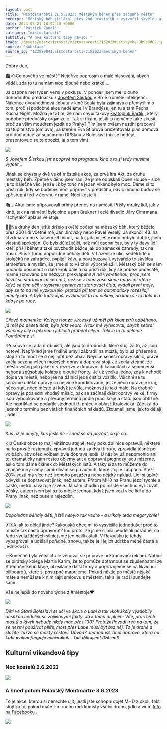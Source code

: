 ```yaml
---
layout: post
title: "Místostarosti 21.5.2023: Městským během přes zacpané město"
excerpt: "Městský běh přilákal přes 200 účastníků a vytvořil skvělou atmosféru s podporou diváků. Proběhly také kulturní akce, včetně úspěšného přenosu divadelní hry Akt na náměstí. Město řeší dopravní problémy kvůli četným opravám silnic a přetížené infrastruktuře. Plánují se další projekty, jako je rozšíření přednášek nebo příprava na 10. ročník běhu."
date: 2023-05-21 18:02:30 +0000
author: "Patrick Zandl"
category: "mistostarosti"
subtitle: "A dva kulturní tipy navíc. "
image: /assets/mistostarosti/mistostarosti2152023mestskymbe-3b9a0d82.jpeg
source: "substack"
source_id: "122889041.mistostarosti-2152023-mestskym-behem"
---
```


Dobrý den,

🏙️✍️Co nového ve městě? Nejdříve poprosím o malé hlasování, abych věděl, zda to tu nemám moc dlouhé nebo krátké …

Já osobně měl týden velmi v poklusu. V pondělí jsem měl dlouho dohodnutou přednášku s [Josefem Šlerkou](https://cs.wikipedia.org/wiki/Josef_Šlerka) v Brně o umělé inteligenci. Nakonec dvouhodinová debata v kině Scala byla zajímavá a přemýšlím o tom, proč si podobné akce neděláme i v Brandýse, jen tu a tam Pecha Kucha Night. Možná je to tím, že nám chybí takový [Svatopluk Bártík](https://cs.wikipedia.org/wiki/Svatopluk_Bartík) , který podobné přednášky organizuje. Tak si říkám, jestli to nemáme také zkusit, proč za vším moudrem jezdit do Prahy? Tím jsem ovšem nestihl pracovní zastupitelstvo (omluva), na kterém Eva Štíbrová prezentovala plán domova pro důchodce za současnou DPSkou v Boleslavi (nic se neděje, presentovalo se to opozici, já o tom vím).

![](/assets/mistostarosti/mistostarosti2152023mestskymbe-3b9a0d82.jpeg)

*S Josefem Šlerkou jsme poprvé na programu kina a to si tedy musíme vyfotit…*

Jinak se chystaly dvě velké městské akce, za prvé hra Akt, za druhé městský běh. Zpětně viděno jsem rád, že jsme odpískali Open House - sice je to báječná věc, jenže už by toho na jeden víkend bylo moc. Dáme si to příští rok, kdy se budeme moci připravit v předstihu, navíc mnoho budov se zpřístupní teď v červnu v rámci Noci kostelů.

🎭U Aktu jsme připravovali přímý přenos na náměstí. Přišly mraky lidí, jak v kině, tak na náměstí bylo plno a pan Brukner i celé divadlo Járy Cimrmana “schytalo” aplaus ve stoje.

🏃‍♂️Na druhý den ještě drželo skvělé počasí na městský běh, který běželo přes 200 lidí včetně mě, Jan Jirovský nebo Pavel Veselý. Já skončil 43. na čtvrtmaratonu s časem 56 minut, na to, jak mi ještě ráno nebylo dobře, jsem vlastně spokojen. Co bylo důležitější, než můj osobní čas, byly ty davy lidí, kteří přišli běhat a také povzbudit běžce jak do zámecké zahrady, tak na trasu. Plus k tomu dopoledne běhaly děti. V Lázeňské ulici seděli lidé u stolečků na zahrádce, popíjeli kávu a povzbuzovali, vytvářelo to skvělou atmosféru a myslím, že jsme si to všichni výborně užili. Městský běh se nám podařilo posunout o další krok dále a na příští rok, kdy se poběží podesáté, máme schováno pár hezkých překvapení!
*A na vysvětlenou, proč jsem běžel se startovacím číslem 1, než se z toho zase stane opoziční aféra: když se tým učil v systému generovat startovací čísla, vydali první moje, aby se to na mě vyzkoušelo, protože při tom se automaticky rozesílají emaily atd. A bylo tudíž lepší vyzkoušet to na někom, na kom se to doladí a kdo je po ruce.*

![](/assets/mistostarosti/mistostarosti2152023mestskymbe-4315053d.jpeg)

*Cílová momentka. Kolega Honza Jirovský už měl pět kilometrů odběháno, já měl po deseti dost, bylo fakt vedro. A tak mě vyhecoval, abych sebral všechny síly a pěknou rychlostí proběhl cílem. Takhle to tu děláme. Pomáháme si.*

💧Posouvá se řada drobností, ale jsou to drobnosti, které stojí za to, až jsou hotové. Například jsme finálně umyli zábradlí na mostě, bylo už příšerné a stojí za to moct se o něj opřít bez obav. Nejvíce se řeší opravy silnic, právě začla sezóna všech možných oprav a doprava stojí. Je zcela zřejmé, že město vyčerpalo jakékoliv rezervy v dopravních kapacitách a sebemenší nehoda způsobuje kolaps a dlouhé fronty. Je už vcelku jedno, zda k nehodě dojde ve městě, nebo jen na dálnici jede čistící vozidlo. Všichni se tu snažíme udělat opravy co nejvíce koordinovaně, jenže něco opravuje kraj, něco stát, něco město a i když je vůle, možností je fakt málo. Na drobné opravy je poslední vhodný měsíc, pak se začínají dělat opravy velké, firmy jsou vybookované a přesuny termínů podle prací kraje a státu jsou obtížné. Ale například se podařilo sjednotit tři práce v oblasti Kralovická-Zápská do jednoho termínu bez větších finančních nákladů. Zkoumali jsme, jak to dělají jinde.

![](/assets/mistostarosti/mistostarosti2152023mestskymbe-549ae1f5.jpeg)

*Kus už je umytý, kus ještě ne - snad se dá poznat, co je co…*

🇨🇿České obce to mají většinou stejně, tedy pokud silnice opravují, některé na to prostě rezignují a opravují jednou za dva tři roky, zpravidla těsně po volbách, aby před volbami byla doprava lepší. U nás by už nepomohlo ani to, dramaticky nám rostou objemy aut a dopravní prognozy jsou mizerné, asi o tom dáme článek do Městských listů. A taky si za to můžeme do značné míry samy sami: dívám se po autech, které stojí v zácpách. Stěží 20% vozů má více než jednoho pasažéra nebo nějaký náklad. Lidi si úplně odvykli se dopravovat jinak, než autem. Přitom MHD na Prahu jezdí rychle a často, metro navazuje skvěle. Já sám chodím po městě všechno vyřizovat pěšky, autem jsem byl tento měsíc jednou, když jsem vezl více lidí a do Prahy jinak, než busem nejezdím.

![](/assets/mistostarosti/mistostarosti2152023mestskymbe-af477384.jpeg)

*Dopoledne běhaly děti, ještě nebylo tak vedro - a utíkaly teda megarychle!*

🇦🇹A jak to dělají jinde? Rakouská obec mi to vysvětlila jednoduše: proč to musíte tak často opravovat? Inu proto, že jsme silnici neudělali pořádně, na řadu vydlážděných silnic jsme jen nalili asfalt. V Rakousku je tehdy vybagrovali a udělali pořádně, znovu, takže je i jejich údržba méně častá a jednodušší.

💶Konečně byla větší chvíle věnovat se přípravě odstraňování reklam. Nabídl se pirátský kolega Martin Karim, že to pomůže dotáhnout se zkušenostmi ze Středočeského kraje, obesíláme další firmy a připravujeme se na likvidaci billboardů, které si postupně mapujeme. Pokud někde po městě nějaké máte a nemůžete k nim najít smlouvu s městem, tak si je radši sundejte sami.

Vše nejlepší do nového týdne z #městoje♥️

![](/assets/mistostarosti/mistostarosti2152023mestskymbe-71c2406a.jpeg)

*Děti ve Staré Boleslavi se učí ve škole o Labi a tak okolí školy vyzdobily desítkou cedulek se zajímavými fakty. Já k tomu doplním: Víte, proč těch mostů a lávek nebude nikdy moc přes 130? Protože Povodí trvá na tom, že se nesmí používat pilíře, most přes Labe musí být bez něj. To je drahé a složité, takže se mosty nestaví. Důvod? Jednodušší říční doprava, která na Labi ovšem funguje minimálně… Tak děkujem! (Dětem!)*

## Kulturní víkendové tipy

### Noc kostelů 2.6.2023

![](/assets/mistostarosti/mistostarosti2152023mestskymbe-22796fa9.jpeg)

### A hned potom Polabský Montmartre 3.6.2023

To je akce, kterou si nenechte ujít, jestli jste schopni dojet MHD z okolí, fakt stojí za to, pokud máte jen trochu rádi kumšty všeho druhu, jídlo a víno! [Info na Facebooku](https://www.facebook.com/polabskymontmartre) .

![](/assets/mistostarosti/mistostarosti2152023mestskymbe-111e2ef7.jpeg)